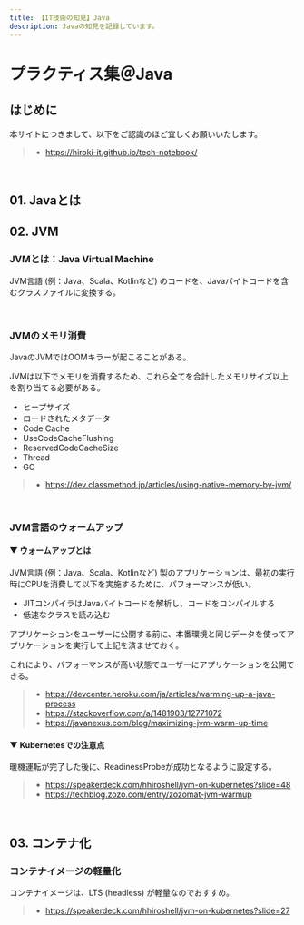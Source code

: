 ```yaml
---
title: 【IT技術の知見】Java
description: Javaの知見を記録しています。
---
```


# プラクティス集＠Java

## はじめに

本サイトにつきまして、以下をご認識のほど宜しくお願いいたします。

> - https://hiroki-it.github.io/tech-notebook/

<br>

## 01. Javaとは

## 02. JVM

### JVMとは：Java Virtual Machine

JVM言語 (例：Java、Scala、Kotlinなど) のコードを、Javaバイトコードを含むクラスファイルに変換する。

<br>

### JVMのメモリ消費

JavaのJVMではOOMキラーが起こることがある。

JVMは以下でメモリを消費するため、これら全てを合計したメモリサイズ以上を割り当てる必要がある。

- ヒープサイズ
- ロードされたメタデータ
- Code Cache
- UseCodeCacheFlushing
- ReservedCodeCacheSize
- Thread
- GC

> - https://dev.classmethod.jp/articles/using-native-memory-by-jvm/

<br>

### JVM言語のウォームアップ

#### ▼ ウォームアップとは

JVM言語 (例：Java、Scala、Kotlinなど) 製のアプリケーションは、最初の実行時にCPUを消費して以下を実施するために、パフォーマンスが低い。

- JITコンパイラはJavaバイトコードを解析し、コードをコンパイルする
- 低速なクラスを読み込む

アプリケーションをユーザーに公開する前に、本番環境と同じデータを使ってアプリケーションを実行して上記を済ませておく。

これにより、パフォーマンスが高い状態でユーザーにアプリケーションを公開できる。

> - https://devcenter.heroku.com/ja/articles/warming-up-a-java-process
> - https://stackoverflow.com/a/1481903/12771072
> - https://javanexus.com/blog/maximizing-jvm-warm-up-time

#### ▼ Kubernetesでの注意点

暖機運転が完了した後に、ReadinessProbeが成功となるように設定する。

> - https://speakerdeck.com/hhiroshell/jvm-on-kubernetes?slide=48
> - https://techblog.zozo.com/entry/zozomat-jvm-warmup

<br>

## 03. コンテナ化

### コンテナイメージの軽量化

コンテナイメージは、LTS (headless) が軽量なのでおすすめ。

> - https://speakerdeck.com/hhiroshell/jvm-on-kubernetes?slide=27

<br>
